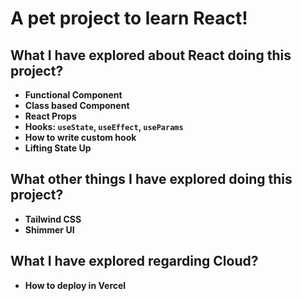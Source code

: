 # A pet project to learn React!

## What I have explored about React doing this project?

- **Functional Component**
- **Class based Component**
- **React Props**
- **Hooks: `useState`, `useEffect`, `useParams`**
- **How to write custom hook**
- **Lifting State Up**

## What other things I have explored doing this project?

- **Tailwind CSS**
- **Shimmer UI**

## What I have explored regarding Cloud?

- **How to deploy in Vercel**
